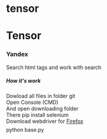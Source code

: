 # tensor
<h1>Tensor</h1>
<h3>Yandex</h3>
<p>Search html tags and work with search </p>
<h5>How it's work</h5>
<p>
  Dowload all files in folder git<br/>
  Open Console (CMD)<br/>
  And open downloading folder<br/>
  There pip install selenium<br/>
  Download webdriver for <a href="https://github.com/mozilla/geckodriver/releases">Firefox</a><br/>
  <a style="text-decoration:none; height: 20px; background-color: #ccc; font-weight:100; display:inline-block;postion:relative;">
  <a style="text-decoration:none; ">python base.py</a>
  </a> 
</p>

